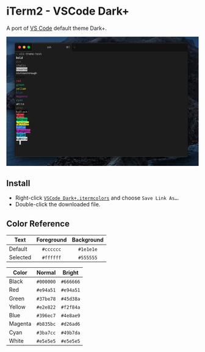 iTerm2 - VSCode Dark+
=====================

A port of [VS Code](https://github.com/microsoft/vscode) default theme Dark+.

![](screenshot.png)

Install
-------

- Right-click [`VSCode Dark+.itermcolors`](https://raw.githubusercontent.com/rbika/iterm2-vscode-dark-plus/master/VSCode%20Dark%2B.itermcolors) and choose `Save Link As…`.
- Double-click the downloaded file.

Color Reference
---------------

| Text     | Foreground | Background |
|----------|:----------:|:----------:|
| Default  | `#cccccc`  | `#1e1e1e`  |
| Selected | `#ffffff`  | `#555555`  |

| Color   | Normal    | Bright    |
|---------|:---------:|:---------:|
| Black   | `#000000` | `#666666` |
| Red     | `#e94a51` | `#e94a51` |
| Green   | `#37be78` | `#45d38a` |
| Yellow  | `#e2e822` | `#f2f84a` |
| Blue    | `#396ec7` | `#4e8ae9` |
| Magenta | `#b835bc` | `#d26ad6` |
| Cyan    | `#3ba7cc` | `#49b7da` |
| White   | `#e5e5e5` | `#e5e5e5` |
